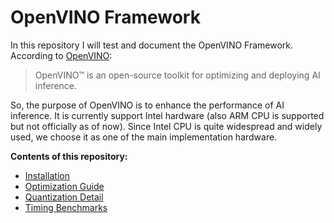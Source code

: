 # OpenVINO Framework
In this repository I will test and document the OpenVINO Framework. According to [OpenVINO](https://docs.openvino.ai/latest/index.html):
> OpenVINO™ is an open-source toolkit for optimizing and deploying AI inference.

So, the purpose of OpenVINO is to enhance the performance of AI inference. It is currently support Intel hardware (also ARM CPU is supported but not officially as of now). Since Intel CPU is quite widespread and widely used, we choose it as one of the main implementation hardware. 

**Contents of this repository:**
+ [Installation](docs/installation.md)
+ [Optimization Guide](docs/optimization-guide.md)
+ [Quantization Detail](docs/OpenVINO-quantization.md)
+ [Timing Benchmarks](docs/timing-benchmark.md)
